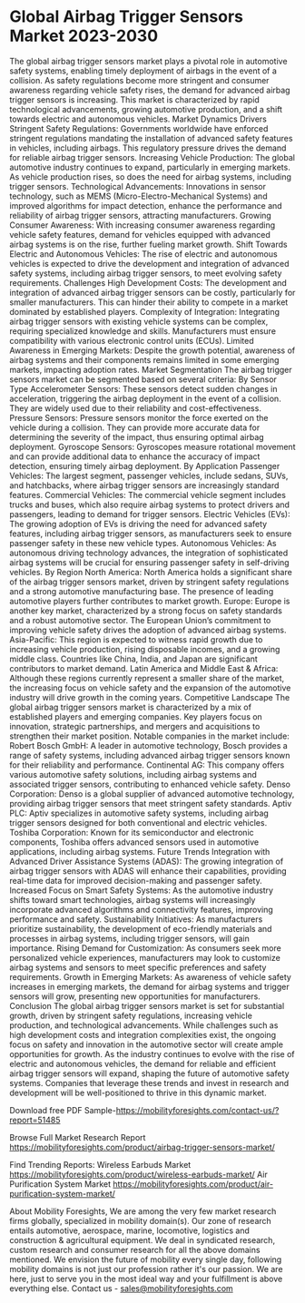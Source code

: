 # Global Airbag Trigger Sensors Market 2023-2030
The global airbag trigger sensors market plays a pivotal role in automotive safety systems, enabling timely deployment of airbags in the event of a collision. As safety regulations become more stringent and consumer awareness regarding vehicle safety rises, the demand for advanced airbag trigger sensors is increasing. This market is characterized by rapid technological advancements, growing automotive production, and a shift towards electric and autonomous vehicles.
Market Dynamics
Drivers
Stringent Safety Regulations: Governments worldwide have enforced stringent regulations mandating the installation of advanced safety features in vehicles, including airbags. This regulatory pressure drives the demand for reliable airbag trigger sensors.
Increasing Vehicle Production: The global automotive industry continues to expand, particularly in emerging markets. As vehicle production rises, so does the need for airbag systems, including trigger sensors.
Technological Advancements: Innovations in sensor technology, such as MEMS (Micro-Electro-Mechanical Systems) and improved algorithms for impact detection, enhance the performance and reliability of airbag trigger sensors, attracting manufacturers.
Growing Consumer Awareness: With increasing consumer awareness regarding vehicle safety features, demand for vehicles equipped with advanced airbag systems is on the rise, further fueling market growth.
Shift Towards Electric and Autonomous Vehicles: The rise of electric and autonomous vehicles is expected to drive the development and integration of advanced safety systems, including airbag trigger sensors, to meet evolving safety requirements.
Challenges
High Development Costs: The development and integration of advanced airbag trigger sensors can be costly, particularly for smaller manufacturers. This can hinder their ability to compete in a market dominated by established players.
Complexity of Integration: Integrating airbag trigger sensors with existing vehicle systems can be complex, requiring specialized knowledge and skills. Manufacturers must ensure compatibility with various electronic control units (ECUs).
Limited Awareness in Emerging Markets: Despite the growth potential, awareness of airbag systems and their components remains limited in some emerging markets, impacting adoption rates.
Market Segmentation
The airbag trigger sensors market can be segmented based on several criteria:
By Sensor Type
Accelerometer Sensors: These sensors detect sudden changes in acceleration, triggering the airbag deployment in the event of a collision. They are widely used due to their reliability and cost-effectiveness.
Pressure Sensors: Pressure sensors monitor the force exerted on the vehicle during a collision. They can provide more accurate data for determining the severity of the impact, thus ensuring optimal airbag deployment.
Gyroscope Sensors: Gyroscopes measure rotational movement and can provide additional data to enhance the accuracy of impact detection, ensuring timely airbag deployment.
By Application
Passenger Vehicles: The largest segment, passenger vehicles, include sedans, SUVs, and hatchbacks, where airbag trigger sensors are increasingly standard features.
Commercial Vehicles: The commercial vehicle segment includes trucks and buses, which also require airbag systems to protect drivers and passengers, leading to demand for trigger sensors.
Electric Vehicles (EVs): The growing adoption of EVs is driving the need for advanced safety features, including airbag trigger sensors, as manufacturers seek to ensure passenger safety in these new vehicle types.
Autonomous Vehicles: As autonomous driving technology advances, the integration of sophisticated airbag systems will be crucial for ensuring passenger safety in self-driving vehicles.
By Region
North America: North America holds a significant share of the airbag trigger sensors market, driven by stringent safety regulations and a strong automotive manufacturing base. The presence of leading automotive players further contributes to market growth.
Europe: Europe is another key market, characterized by a strong focus on safety standards and a robust automotive sector. The European Union’s commitment to improving vehicle safety drives the adoption of advanced airbag systems.
Asia-Pacific: This region is expected to witness rapid growth due to increasing vehicle production, rising disposable incomes, and a growing middle class. Countries like China, India, and Japan are significant contributors to market demand.
Latin America and Middle East & Africa: Although these regions currently represent a smaller share of the market, the increasing focus on vehicle safety and the expansion of the automotive industry will drive growth in the coming years.
Competitive Landscape
The global airbag trigger sensors market is characterized by a mix of established players and emerging companies. Key players focus on innovation, strategic partnerships, and mergers and acquisitions to strengthen their market position. Notable companies in the market include:
Robert Bosch GmbH: A leader in automotive technology, Bosch provides a range of safety systems, including advanced airbag trigger sensors known for their reliability and performance.
Continental AG: This company offers various automotive safety solutions, including airbag systems and associated trigger sensors, contributing to enhanced vehicle safety.
Denso Corporation: Denso is a global supplier of advanced automotive technology, providing airbag trigger sensors that meet stringent safety standards.
Aptiv PLC: Aptiv specializes in automotive safety systems, including airbag trigger sensors designed for both conventional and electric vehicles.
Toshiba Corporation: Known for its semiconductor and electronic components, Toshiba offers advanced sensors used in automotive applications, including airbag systems.
Future Trends
Integration with Advanced Driver Assistance Systems (ADAS): The growing integration of airbag trigger sensors with ADAS will enhance their capabilities, providing real-time data for improved decision-making and passenger safety.
Increased Focus on Smart Safety Systems: As the automotive industry shifts toward smart technologies, airbag systems will increasingly incorporate advanced algorithms and connectivity features, improving performance and safety.
Sustainability Initiatives: As manufacturers prioritize sustainability, the development of eco-friendly materials and processes in airbag systems, including trigger sensors, will gain importance.
Rising Demand for Customization: As consumers seek more personalized vehicle experiences, manufacturers may look to customize airbag systems and sensors to meet specific preferences and safety requirements.
Growth in Emerging Markets: As awareness of vehicle safety increases in emerging markets, the demand for airbag systems and trigger sensors will grow, presenting new opportunities for manufacturers.
Conclusion
The global airbag trigger sensors market is set for substantial growth, driven by stringent safety regulations, increasing vehicle production, and technological advancements. While challenges such as high development costs and integration complexities exist, the ongoing focus on safety and innovation in the automotive sector will create ample opportunities for growth. As the industry continues to evolve with the rise of electric and autonomous vehicles, the demand for reliable and efficient airbag trigger sensors will expand, shaping the future of automotive safety systems. Companies that leverage these trends and invest in research and development will be well-positioned to thrive in this dynamic market.

Download free PDF Sample-https://mobilityforesights.com/contact-us/?report=51485


Browse Full Market Research Report 
https://mobilityforesights.com/product/airbag-trigger-sensors-market/


Find Trending Reports:
Wireless Earbuds Market
https://mobilityforesights.com/product/wireless-earbuds-market/
Air Purification System Market
https://mobilityforesights.com/product/air-purification-system-market/



About Mobility Foresights,
We are among the very few market research firms globally, specialized in mobility domain(s). Our zone of research entails automotive, aerospace, marine, locomotive, logistics and construction & agricultural equipment. We deal in syndicated research, custom research and consumer research for all the above domains mentioned.
We envision the future of mobility every single day, following mobility domains is not just our profession rather it's our passion. We are here, just to serve you in the most ideal way and your fulfillment is above everything else. Contact us -  sales@mobilityforesights.com 




